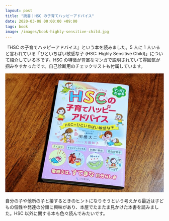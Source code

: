 ```yaml
---
layout: post
title: "読書｜HSC の子育てハッピーアドバイス"
date: 2020-03-08 00:00:00 +09:00
tags: book
image: /images/book-highly-sensitive-child.jpg
---
```


『HSC の子育てハッピーアドバイス』という本を読みました。5 人に 1 人いると言われている「ひといちばい敏感な子 (HSC: Highly Sensitive Child)」について紹介している本です。HSC の特徴が豊富なマンガで説明されていて雰囲気が掴みやすかったです。自己診断用のチェックリストも付属しています。

![表紙](/images/book-highly-sensitive-child.jpg)

自分の子や他所の子と接するときのヒントになりそうという考えから最近は子どもの個性や発達の分類に興味があり、本屋でたまたま見かけた本書を読みました。HSC 以外に関する本も色々読んでみたいです。